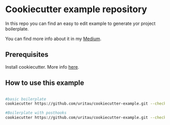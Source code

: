 # Cookiecutter example repository

In this repo you can find an easy to edit example to generate yor project boilerplate.

You can find more info about it in my [Medium](https://medium.com/@uri.tau).

## Prerequisites

Install cookiecutter. More info [here](https://cookiecutter.readthedocs.io/en/1.7.2/installation.html).

## How to use this example

```bash

#basic boilerplate
cookiecutter https://github.com/uritau/cookiecutter-example.git --checkout v1.0

#Boilerplate with posthooks
cookiecutter https://github.com/uritau/cookiecutter-example.git --checkout v2.0
```
